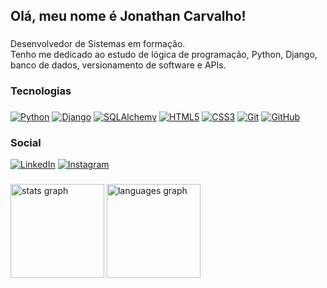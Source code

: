 <h2 align="left">Olá, meu nome é Jonathan Carvalho!</h2>

###

<p align="left">Desenvolvedor de Sistemas em formação.<br>
Tenho me dedicado ao estudo de lógica de programação, Python, Django, banco de dados, versionamento de software e APIs.</p>

###

<h3 align="left">Tecnologias</h3>

###

[![Python](https://img.shields.io/badge/python-3670A0?style=for-the-badge&logo=python&logoColor=ffdd54)](https://www.python.org/) [![Django](https://img.shields.io/badge/django-DDDDDD.svg?style=for-the-badge&logo=django&logoColor=%23092E20)](https://www.djangoproject.com/) 
[![SQLAlchemy](https://img.shields.io/badge/SQLALCHEMY-%238B0000?style=for-the-badge&logo=sqlalchemy&logoColor=white)](https://www.sqlalchemy.org/) [![HTML5](https://img.shields.io/badge/html5-%23E34F26.svg?style=for-the-badge&logo=html5&logoColor=white)](https://developer.mozilla.org/en-US/docs/Glossary/HTML5) [![CSS3](https://img.shields.io/badge/css3-%231572B6.svg?style=for-the-badge&logo=css3&logoColor=white)](https://developer.mozilla.org/en-US/docs/Web/CSS) [![Git](https://img.shields.io/badge/git-%23F05033.svg?style=for-the-badge&logo=git&logoColor=white)](https://git-scm.com/) [![GitHub](https://img.shields.io/badge/github-%23121011.svg?style=for-the-badge&logo=github&logoColor=white)](https://github.com/) 
###

<h3 align="left">Social</h3>

[![LinkedIn](https://img.shields.io/badge/LinkedIn-%230077B5.svg?style=for-the-badge&logo=linkedin&logoColor=white)](https://linkedin.com/in/carvalhojjonathan) [![Instagram](https://img.shields.io/badge/Instagram-%23E34F26.svg?style=for-the-badge&logo=Instagram&logoColor=white)](https://instagram.com/carvalhojonathan) 
###
<div align="left">
  <a href="#"><img src="https://github-readme-stats.vercel.app/api?username=carvalhojonathan&hide_title=false&hide_rank=false&show_icons=true&include_all_commits=true&count_private=true&disable_animations=false&theme=dark&locale=pt-br&hide_border=false&order=1&custom_title=Estat%C3%ADsticas" height="150" alt="stats graph"  /></a>
  <a href="#"><img src="https://github-readme-stats.vercel.app/api/top-langs?username=carvalhojonathan&locale=pt-br&hide_title=false&layout=compact&card_width=320&langs_count=4&theme=dark&hide_border=false&order=2" height="150" alt="languages graph"  /></a>
</div>

###
<!--
[![Skills](https://skillicons.dev/icons?i=py,django,html,css,mysql,git,github,vscode,pycharm)](https://www.linkedin.com/in/carvalhojjonathan/)
-->
